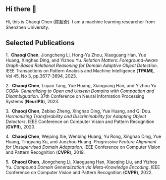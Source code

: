## Hi there 👋
Hi, this is Chaoqi Chen (陈超奇). I am a machine learning researcher from Shenzhen University.

## Selected Publications

1.  **Chaoqi Chen**, Jiongcheng Li, Hong-Yu Zhou, Xiaoguang Han, Yue Huang, Xinghao Ding, and Yizhou Yu. _Relation Matters: Foreground-Aware Graph-Based Relational Reasoning for Domain Adaptive Object Detection_. IEEE Transactions on Pattern Analysis and Machine Intelligence (**TPAMI**), Vol 45, No 3, pp.3677-3694, 2023.

2.  **Chaoqi Chen**, Luyao Tang, Yue Huang, Xiaoguang Han, and Yizhou Yu. _CODA: Generalizing to Open and Unseen Domains with Compaction and Disambiguation_. 37th Conference on Neural Information Processing Systems (**NeurIPS**), 2023.

3.  **Chaoqi Chen**, Zebiao Zheng, Xinghao Ding, Yue Huang, and Qi Dou. _Harmonizing Transferability and Discriminability for Adapting Object Detectors_. IEEE Conference on Computer Vision and Pattern Recognition (**CVPR**), 2020.

4.  **Chaoqi Chen**, Weiping Xie, Wenbing Huang, Yu Rong, Xinghao Ding, Yue Huang, Tingyang Xu, and Junzhou Huang. _Progressive Feature Alignment for Unsupervised Domain Adaptation_. IEEE Conference on Computer Vision and Pattern Recognition (**CVPR**), 2019.

5.  **Chaoqi Chen**, Jiongcheng Li, Xiaoguang Han, Xiaoqing Liu, and Yizhou Yu. _Compound Domain Generalization via Meta-Knowledge Encoding_. IEEE Conference on Computer Vision and Pattern Recognition (**CVPR**), 2022.


